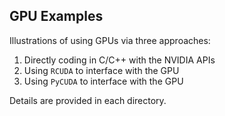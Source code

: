 ## GPU Examples

Illustrations of using GPUs via three approaches:

1. Directly coding in C/C++ with the NVIDIA APIs
2. Using `RCUDA` to interface with the GPU
3. Using `PyCUDA` to interface with the GPU

Details are provided in each directory.

